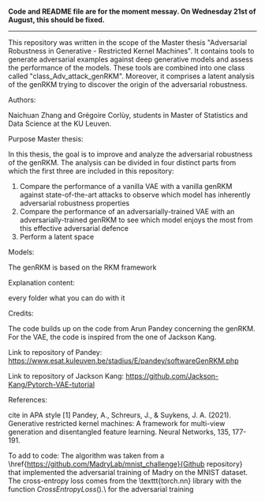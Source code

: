 **Code and README file are for the moment messay. On Wednesday 21st of August, this should be fixed.**

---

This repository was written in the scope of the Master thesis "Adversarial Robustness in Generative - Restricted Kernel Machines".
It contains tools to generate adversarial examples against deep generative models and assess the performance of the models. These tools are combined into one class called "class_Adv_attack_genRKM".
Moreover, it comprises a latent analysis of the genRKM trying to discover the origin of the adversarial robustness.

Authors: 

Naichuan Zhang and Grégoire Corlùy, students in Master of Statistics and Data Science at the KU Leuven.

Purpose Master thesis:

In this thesis, the goal is to improve and analyze the adversarial robustness of the genRKM. 
The analysis can be divided in four distinct parts from which the first three are included in this repository:

1) Compare the performance of a vanilla VAE with a vanilla genRKM against state-of-the-art attacks to observe which model has inherently adversarial robustness properties
2) Compare the performance of an adversarially-trained VAE with an adversarially-trained genRKM to see which model enjoys the most from this effective adversarial defence
3) Perform a latent space 

Models:

The genRKM is based on the RKM framework

Explanation content:

every folder what you can do with it



Credits: 

The code builds up on the code from Arun Pandey concerning the genRKM. For the VAE, the code is inspired from the one of Jackson Kang.

Link to repository of Pandey: https://www.esat.kuleuven.be/stadius/E/pandey/softwareGenRKM.php

Link to repository of Jackson Kang: https://github.com/Jackson-Kang/Pytorch-VAE-tutorial


References:

cite in APA style
[1] Pandey, A., Schreurs, J., & Suykens, J. A. (2021). Generative restricted kernel machines: A framework for multi-view generation and disentangled feature learning. Neural Networks, 135, 177-191.

To add to code:
The algorithm was taken from a \href{https://github.com/MadryLab/mnist_challenge}{Github repository} that implemented the adversarial training of Madry on the MNIST dataset. The cross-entropy loss comes from the \texttt{torch.nn} library with the function $CrossEntropyLoss()$.\\ for the adversarial training


